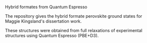 Hybrid formates from Quantum Espresso

The repository gives the hybrid formate perovskite ground states for Maggie Kingsland's dissertation work. 

These structures were obtained from full relaxations of experimental structures using Quantum Espresso (PBE+D3). 
